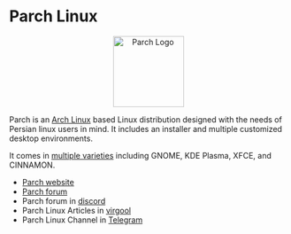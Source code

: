 #  Parch Linux

<p style="text-align:center">
    <img src="https://raw.githubusercontent.com/parchlinux/artwork/main/Logo/newlogo/logo.svg" alt="Parch Logo" width="128" height="128"/>
</p>

Parch is an [Arch Linux](https://archlinux.org) based Linux distribution designed with the needs of Persian linux users in mind. It includes an installer and multiple customized desktop environments.

It comes in [multiple varieties](https://parchlinux.com/download) including GNOME, KDE Plasma, XFCE, and CINNAMON.

* [Parch website](https://parchlinux.com)
* [Parch forum](https://forum.parchlinux.com)
* Parch forum in [discord](https://discord.gg/6B6YUr9zzP)
* Parch Linux Articles in [virgool](https://virgool.io/parchlinux)
* Parch Linux Channel in [Telegram](https://t.me/parchlinux)

